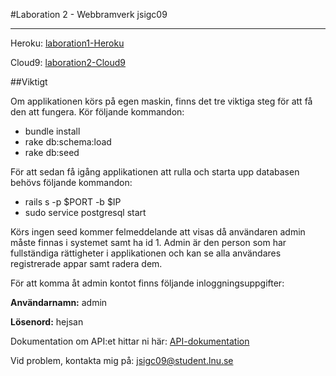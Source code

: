 #Laboration 2 - Webbramverk
jsigc09

----

Heroku: [laboration1-Heroku](https://arcane-harbor-88997.herokuapp.com/)

Cloud9: [laboration2-Cloud9](https://laboration2-api-juliasivartsson.c9users.io)

##Viktigt

Om applikationen körs på egen maskin, finns det tre viktiga steg för att få den att fungera. Kör följande kommandon:

* bundle install
* rake db:schema:load
* rake db:seed


För att sedan få igång applikationen att rulla och starta upp databasen behövs följande kommandon:
* rails s -p $PORT -b $IP
* sudo service postgresql start

Körs ingen seed kommer felmeddelande att visas då användaren admin måste finnas i systemet samt ha id 1.
Admin är den person som har fullständiga rättigheter i applikationen och kan se alla användares registrerade appar samt radera dem.

För att komma åt admin kontot finns följande inloggningsuppgifter:

**Användarnamn:** admin

**Lösenord:** hejsan

Dokumentation om API:et hittar ni här: [API-dokumentation](https://github.com/JuliaSivartsson/laboration2-ruby-1dv450/blob/master/API-dokumentation)

Vid problem, kontakta mig på: jsigc09@student.lnu.se
